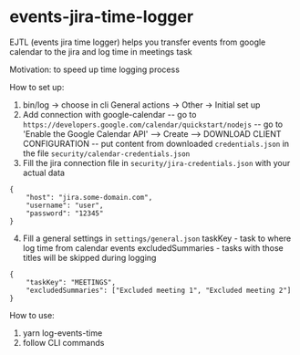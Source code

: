 # events-jira-time-logger
EJTL (events jira time logger) helps you transfer events from google calendar to the jira and log time in meetings task

Motivation: to speed up time logging process

How to set up: 
1. bin/log -> choose in cli General actions -> Other -> Initial set up
2. Add connection with google-calendar 
-- go to `https://developers.google.com/calendar/quickstart/nodejs`
-- go to 'Enable the Google Calendar API' --> Create --> DOWNLOAD CLIENT CONFIGURATION
-- put content from downloaded `credentials.json` in the file `security/calendar-credentials.json`
3. Fill the jira connection file in `security/jira-credentials.json` with your actual data

```
{
    "host": "jira.some-domain.com",
    "username": "user",
    "password": "12345"
}

```
4. Fill a general settings in `settings/general.json`
taskKey - task to where log time from calendar events
excludedSummaries - tasks with those titles will be skipped during logging

```
{
    "taskKey": "MEETINGS",
    "excludedSummaries": ["Excluded meeting 1", "Excluded meeting 2"]
}

```

How to use: 
1. yarn log-events-time
2. follow CLI commands 
